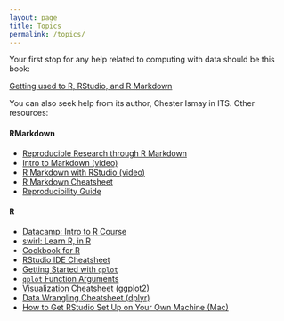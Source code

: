 ```yaml
---
layout: page
title: Topics
permalink: /topics/
---
```


Your first stop for any help related to computing with data should be this book:

[Getting used to R, RStudio, and R Markdown](https://ismayc.github.io/rbasics-book/)

You can also seek help from its author, Chester Ismay in ITS. Other resources:

#### RMarkdown
- [Reproducible Research through R Markdown](https://prezi.com/dvmgx17e_was/reproducible/)
- [Intro to Markdown (video)](https://www.youtube.com/watch?v=HndN6P9ke6U)
- [R Markdown with RStudio (video)](https://www.youtube.com/watch?v=DNS7i2m4sB0)
- [R Markdown Cheatsheet](https://www.rstudio.com/wp-content/uploads/2015/02/rmarkdown-cheatsheet.pdf)
- [Reproducibility Guide](http://ropensci.github.io/reproducibility-guide/)


#### R
- [Datacamp: Intro to R Course](https://www.datacamp.com/courses/free-introduction-to-r)
- [swirl: Learn R, in R](http://swirlstats.com/)
- [Cookbook for R](http://www.cookbook-r.com/)
- [RStudio IDE Cheatsheet](http://www.rstudio.com/wp-content/uploads/2016/01/rstudio-IDE-cheatsheet.pdf)
- [Getting Started with `qplot`](http://docs.ggplot2.org/dev/vignettes/qplot.html)
- [`qplot` Function Arguments](http://www.statmethods.net/advgraphs/ggplot2.html)
- [Visualization Cheatsheet (ggplot2)](http://www.rstudio.com/wp-content/uploads/2015/12/ggplot2-cheatsheet-2.0.pdf)
- [Data Wrangling Cheatsheet (dplyr)](http://www.rstudio.com/wp-content/uploads/2015/02/data-wrangling-cheatsheet.pdf)
- [How to Get RStudio Set Up on Your Own Machine (Mac)](http://www.reed.edu/data-at-reed/software/R/r_studio.html)
